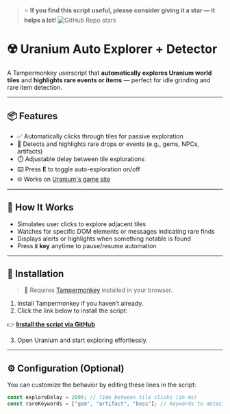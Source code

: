 > ⭐ **If you find this script useful, please consider giving it a star — it helps a lot!** ![GitHub Repo stars](https://img.shields.io/github/stars/Kyaa-A/uranium-autoclicker?style=social)

# ☢️ Uranium Auto Explorer + Detector

A Tampermonkey userscript that **automatically explores Uranium world tiles** and **highlights rare events or items** — perfect for idle grinding and rare item detection.

---

## 📦 Features

- ✅ Automatically clicks through tiles for passive exploration
- 🧭 Detects and highlights rare drops or events (e.g., gems, NPCs, artifacts)
- ⏱️ Adjustable delay between tile explorations
- ⌨️ Press **E** to toggle auto-exploration on/off
- 🌐 Works on [Uranium's game site]()

---

## 🧠 How It Works

- Simulates user clicks to explore adjacent tiles
- Watches for specific DOM elements or messages indicating rare finds
- Displays alerts or highlights when something notable is found
- Press **`E` key** anytime to pause/resume automation

---

## 🚀 Installation

> 🧩 Requires [Tampermonkey](https://www.tampermonkey.net/) installed in your browser.

1. Install Tampermonkey if you haven’t already.
2. Click the link below to install the script:

👉 **[Install the script via GitHub](https://raw.githubusercontent.com/Kyaa-A/uranium-autoclicker/main/uranium-autoclicker.user.js)**

3. Open Uranium and start exploring effortlessly.

---

## ⚙️ Configuration (Optional)

You can customize the behavior by editing these lines in the script:

```js
const exploreDelay = 2000; // Time between tile clicks (in ms)
const rareKeywords = ["gem", "artifact", "boss"]; // Keywords to detect rare finds
```
